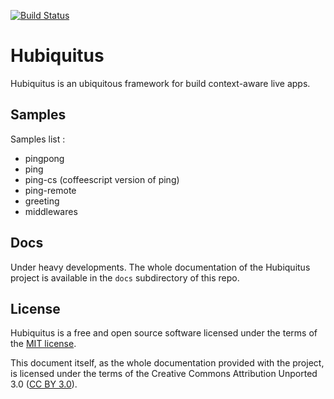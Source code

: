 [![Build Status](https://www.codeship.io/projects/9274e5a0-341a-0131-92d2-228038a705a1/status)](https://www.codeship.io/projects/9749)

# Hubiquitus

Hubiquitus is an ubiquitous framework for build context-aware live apps.

## Samples
Samples list :
* pingpong
* ping
* ping-cs (coffeescript version of ping)
* ping-remote
* greeting
* middlewares

## Docs
Under heavy developments.
The whole documentation of the Hubiquitus project is available in the `docs` subdirectory of this repo.

## License
Hubiquitus is a free and open source software licensed under the terms of the [MIT license](http://opensource.org/licenses/MIT).

This document itself, as the whole documentation provided with the project, is licensed under the terms of the Creative Commons Attribution Unported 3.0 ([CC BY 3.0](http://creativecommons.org/licenses/by/3.0/)).
